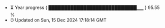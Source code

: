 - ⏳ Year progress { ████████████████████████████▁▁ } 95.55 %
- ⏰ Updated on Sun, 15 Dec 2024 17:18:14 GMT


